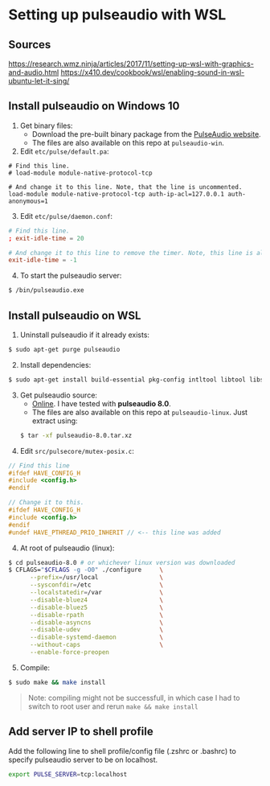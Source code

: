 # Setting up pulseaudio with WSL

## Sources
https://research.wmz.ninja/articles/2017/11/setting-up-wsl-with-graphics-and-audio.html
https://x410.dev/cookbook/wsl/enabling-sound-in-wsl-ubuntu-let-it-sing/

## Install pulseaudio on Windows 10
1. Get binary files:
	* Download the pre-built binary package from the [PulseAudio website](https://www.freedesktop.org/wiki/Software/PulseAudio/Ports/Windows/Support/).
	* The files are also available on this repo at `pulseaudio-win`.
2. Edit `etc/pulse/default.pa`:
```pa
# Find this line.
# load-module module-native-protocol-tcp

# And change it to this line. Note, that the line is uncommented.
load-module module-native-protocol-tcp auth-ip-acl=127.0.0.1 auth-anonymous=1
```
3. Edit `etc/pulse/daemon.conf`:
```conf
# Find this line.
; exit-idle-time = 20

# And change it to this line to remove the timer. Note, this line is also uncommented.
exit-idle-time = -1
```
4. To start the pulseaudio server:
```sh
$ /bin/pulseaudio.exe
```

## Install pulseaudio on WSL
1. Uninstall pulseaudio if it already exists:
```sh
$ sudo apt-get purge pulseaudio
```
2. Install dependencies:
```sh
$ sudo apt-get install build-essential pkg-config intltool libtool libsndfile1-dev libjson-c-dev
```
3. Get pulseaudio source:
	* [Online](https://www.freedesktop.org/wiki/Software/PulseAudio/). I have tested with **pulseaudio 8.0**.
	* The files are also available on this repo at `pulseaudio-linux`. Just extract using:
	```sh
	$ tar -xf pulseaudio-8.0.tar.xz
	```
4. Edit `src/pulsecore/mutex-posix.c`:
```c
// Find this line
#ifdef HAVE_CONFIG_H
#include <config.h>
#endif

// Change it to this.
#ifdef HAVE_CONFIG_H
#include <config.h>
#endif
#undef HAVE_PTHREAD_PRIO_INHERIT // <-- this line was added
```
4. At root of pulseaudio (linux):
```sh
$ cd pulseaudio-8.0 # or whichever linux version was downloaded
$ CFLAGS="$CFLAGS -g -O0" ./configure     \
      --prefix=/usr/local                 \
      --sysconfdir=/etc                   \
      --localstatedir=/var                \
      --disable-bluez4                    \
      --disable-bluez5                    \
      --disable-rpath                     \
      --disable-asyncns                   \
      --disable-udev                      \
      --disable-systemd-daemon            \
      --without-caps                      \
      --enable-force-preopen
```
5. Compile:
```sh
$ sudo make && make install
```
> Note: compiling might not be successfull, in which case I had to switch to root user and rerun `make && make install`

## Add server IP to shell profile
Add the following line to shell profile/config file (.zshrc or .bashrc) to specify pulseaudio server to be on localhost.
```sh
export PULSE_SERVER=tcp:localhost
```
